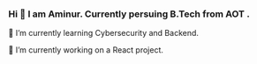 ### Hi 👋 I am Aminur. Currently persuing B.Tech from AOT . 
🌱 I’m currently learning Cybersecurity and Backend.

🔭 I’m currently working on a React project.


<!--
**AMIN34/AMIN34** is a ✨ _special_ ✨ repository because its `README.md` (this file) appears on your GitHub profile.

Here are some ideas to get you started:

- 🔭 I’m currently working on ...
- 🌱 I’m currently learning ...
- 👯 I’m looking to collaborate on ...
- 🤔 I’m looking for help with ...
- 💬 Ask me about ...
- 📫 How to reach me: ...
- 😄 Pronouns: ...
- ⚡ Fun fact: ...
-->
